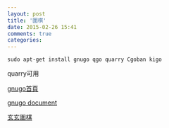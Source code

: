 ```yaml
---
layout: post
title: '圍棋'
date: 2015-02-26 15:41
comments: true
categories: 
---
```

`sudo apt-get install gnugo qgo quarry Cgoban kigo`

quarry可用

[gnugo首頁](http://www.gnu.org/software/gnugo/gnugo.html)

[gnugo document](http://www.gnu.org/software/gnugo/gnugo_toc.html#SEC_Contents)

[玄玄圍棋](http://www.xuanxuango.com/cht/um0.htm)

